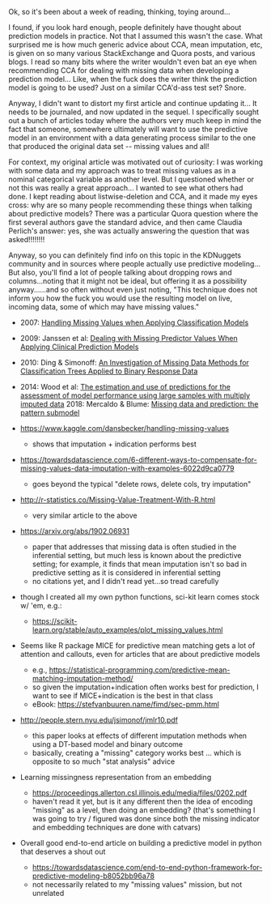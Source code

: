 

Ok, so it's been about a week of reading, thinking, toying around...  

I found, if you look hard enough, people definitely have thought about prediction models in practice.  Not
that I assumed this wasn't the case.  What surprised me is how much generic advice about CCA, mean 
imputation, etc, is given on so many various StackExchange and Quora posts, and various blogs.  I read
so many bits where the writer wouldn't even bat an eye when recommending CCA for dealing with
missing data when developing a prediction model... Like, when the fuck does the writer think the
prediction model is going to be used?  Just on a similar CCA'd-ass test set?   Snore.

Anyway, I didn't want to distort my first article and continue updating it... It needs to be journaled, and
now updated in the sequel.  I specifically sought out a bunch of articles today where the authors very
much keep in mind the fact that someone, somewhere ultimately will want to use the predictive model
in an environment with a data generating process similar to the one that produced the original data
set -- missing values and all!

For context,  my original article was motivated out of curiosity: I was working with some data and my
approach was to treat missing values as in a nominal categorical variable as another level.  But I questioned
whether or not this was really a great approach... I wanted to see what others had done.  I kept
reading about listwise-deletion and CCA, and it made my eyes cross:  why are so many people recommending
these things when talking about predictive models?  There was a particular Quora question where the
first several authors gave the standard advice, and then came Claudia Perlich's answer: yes, she was
actually answering the question that was asked!!!!!!!!

Anyway, so you can definitely find info on this topic in the KDNuggets community and in sources
where people actually use predictive modeling...  But also, you'll find a lot of people talking
about dropping rows and columns...noting that it might not be ideal, but offering it as a possibility
anyway......and so often without even just noting, "This technique does not inform you how the fuck
you would use the resulting model on live, incoming data, some of which may have missing values."


* 2007: [Handling Missing Values when Applying Classification Models](http://jmlr.csail.mit.edu/papers/volume8/saar-tsechansky07a/saar-tsechansky07a.pdf)
* 2009: Janssen et al: [Dealing with Missing Predictor Values When Applying Clinical Prediction Models](https://pdfs.semanticscholar.org/0c67/97f88f12edef205a314188f936ffd5cc3e88.pdf)
* 2010: Ding & Simonoff: [An Investigation of Missing Data Methods for Classification Trees
Applied to Binary Response Data](http://www.jmlr.org/papers/volume11/ding10a/ding10a.pdf)
* 2014: Wood et al: [The estimation and use of predictions for the assessment of model performance using large samples with multiply imputed data](https://onlinelibrary.wiley.com/doi/pdf/10.1002/bimj.201400004)
2018: Mercaldo & Blume: [Missing data and prediction: the pattern submodel](https://academic.oup.com/biostatistics/advance-article/doi/10.1093/biostatistics/kxy040/5092384)


* https://www.kaggle.com/dansbecker/handling-missing-values
  - shows that imputation + indication performs best

* https://towardsdatascience.com/6-different-ways-to-compensate-for-missing-values-data-imputation-with-examples-6022d9ca0779
  - goes beyond the typical "delete rows, delete cols, try imputation"
* http://r-statistics.co/Missing-Value-Treatment-With-R.html
  - very similar article to the above
  
* https://arxiv.org/abs/1902.06931
  - paper that addresses that missing data is often studied in the inferential setting,
    but much less is known about the predictive setting;  for example, it finds that mean
    imputation isn't so bad in predictive setting as it is considered in inferential setting
  - no citations yet, and I didn't read yet...so tread carefully


* though I created all my own python functions, sci-kit learn comes stock w/ 'em, e.g.:
  - https://scikit-learn.org/stable/auto_examples/plot_missing_values.html
  
* Seems like R package MICE for predictive mean matching gets a lot of attention and callouts, even
  for articles that are about predictive models
  - e.g., https://statistical-programming.com/predictive-mean-matching-imputation-method/
  - so given the imputation+indication often works best for prediction, I want to see if
    MICE+indication is the best in that class
  - eBook: https://stefvanbuuren.name/fimd/sec-pmm.html
  
* http://people.stern.nyu.edu/jsimonof/jmlr10.pdf
  - this paper looks at effects of different imputation methods when using a DT-based model and binary outcome
  - basically, creating a "missing" category works best ... which is opposite to so much "stat analysis" advice

* Learning missingness representation from an embedding
  - https://proceedings.allerton.csl.illinois.edu/media/files/0202.pdf
  - haven't read it yet, but is it any different then the idea of encoding "missing" as a level, then
    doing an embedding?  (that's something I was going to try / figured was done since both the missing indicator
    and embedding techniques are done with catvars)

* Overall good end-to-end article on building a predictive model in python that deserves a shout out
  - https://towardsdatascience.com/end-to-end-python-framework-for-predictive-modeling-b8052bb96a78
  - not necessarily related to my "missing values" mission, but not unrelated
